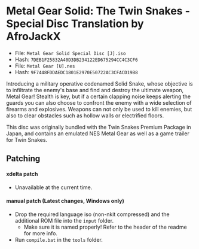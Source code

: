 # Metal Gear Solid: The Twin Snakes - Special Disc Translation by AfroJackX
- File: `Metal Gear Solid Special Disc [J].iso`
- Hash: `7DEB1F25832A40D3DB234122ED675294CC4C3CF6`
- File: `Metal Gear [U].nes`
- Hash: `9F7448FDDAEDC1801E2970E50722AC3CFACD19B8`

Introducing a military operative codenamed Solid Snake, whose objective is to infiltrate the enemy's base and find and destroy the ultimate weapon, Metal Gear! Stealth is key, but if a certain clapping noise keeps alerting the guards you can also choose to confront the enemy with a wide selection of firearms and explosives. Weapons can not only be used to kill enemies, but also to clear obstacles such as hollow walls or electrified floors.

This disc was originally bundled with the Twin Snakes Premium Package in Japan, and contains an emulated NES Metal Gear as well as a game trailer for Twin Snakes.

## Patching
#### xdelta patch
- Unavailable at the current time.

#### manual patch (Latest changes, Windows only)
- Drop the required language iso (non-nkit compressed) and the additional ROM file into the `input` folder.
    - Make sure it is named properly! Refer to the header of the readme for more info.
- Run `compile.bat` in the `tools` folder.
